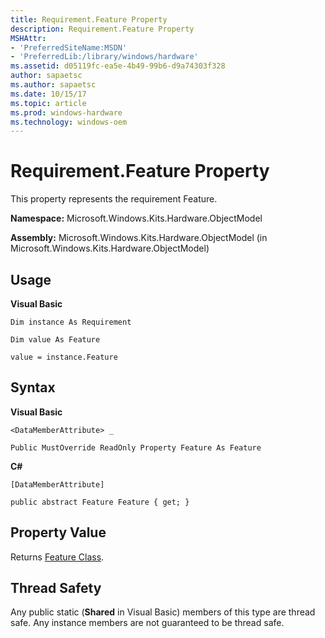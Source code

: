 ```yaml
---
title: Requirement.Feature Property
description: Requirement.Feature Property
MSHAttr:
- 'PreferredSiteName:MSDN'
- 'PreferredLib:/library/windows/hardware'
ms.assetid: d05119fc-ea5e-4b49-99b6-d9a74303f328
author: sapaetsc
ms.author: sapaetsc
ms.date: 10/15/17
ms.topic: article
ms.prod: windows-hardware
ms.technology: windows-oem
---
```


# Requirement.Feature Property


This property represents the requirement Feature.

**Namespace:** Microsoft.Windows.Kits.Hardware.ObjectModel

**Assembly:** Microsoft.Windows.Kits.Hardware.ObjectModel (in Microsoft.Windows.Kits.Hardware.ObjectModel)

## <span id="Usage"></span><span id="usage"></span><span id="USAGE"></span>Usage


**Visual Basic**

`Dim instance As Requirement`

`Dim value As Feature`

`value = instance.Feature`

## <span id="Syntax"></span><span id="syntax"></span><span id="SYNTAX"></span>Syntax


**Visual Basic**

`<DataMemberAttribute> _`

`Public MustOverride ReadOnly Property Feature As Feature`

**C#**

`[DataMemberAttribute]`

`public abstract Feature Feature { get; }`

## <span id="Property_Value"></span><span id="property_value"></span><span id="PROPERTY_VALUE"></span>Property Value


Returns [Feature Class](feature-class.md).

## <span id="Thread_Safety"></span><span id="thread_safety"></span><span id="THREAD_SAFETY"></span>Thread Safety


Any public static (**Shared** in Visual Basic) members of this type are thread safe. Any instance members are not guaranteed to be thread safe.

 

 






